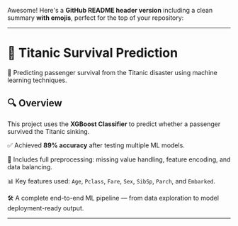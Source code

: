 Awesome! Here's a **GitHub README header version** including a clean summary **with emojis**, perfect for the top of your repository:

---

# 🚢 Titanic Survival Prediction

🎯 Predicting passenger survival from the Titanic disaster using machine learning techniques.

## 🔍 Overview

This project uses the **XGBoost Classifier** to predict whether a passenger survived the Titanic sinking.

✅ Achieved **89% accuracy** after testing multiple ML models.

🧼 Includes full preprocessing: missing value handling, feature encoding, and data balancing.

📊 Key features used: `Age`, `Pclass`, `Fare`, `Sex`, `SibSp`, `Parch`, and `Embarked`.

🛠️ A complete end-to-end ML pipeline — from data exploration to model deployment-ready output.

---


